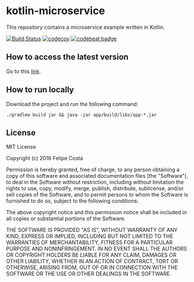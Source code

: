 # kotlin-microservice

This repository contains a microservice example written in Kotlin.

[![Build Status](https://travis-ci.org/felipehjcosta/kotlin-microservice.svg?branch=master)](https://travis-ci.org/felipehjcosta/kotlin-microservice)
[![codecov](https://codecov.io/gh/felipehjcosta/kotlin-microservice/branch/master/graph/badge.svg)](https://codecov.io/gh/felipehjcosta/kotlin-microservice)
[![codebeat badge](https://codebeat.co/badges/b5a0014a-b81f-4124-ab46-3e1a7197e4dd)](https://codebeat.co/projects/github-com-fcostaa-kotlin-microservice-master)

How to access the latest version
-------
Go to this [link](https://arcane-journey-46156.herokuapp.com).


How to run locally
-------
Download the project and run the following command:
```
./gradlew build jar && java -jar app/build/libs/app-*.jar
```


License
-------

  MIT License
  
  Copyright (c) 2016 Felipe Costa
  
  Permission is hereby granted, free of charge, to any person obtaining a copy
  of this software and associated documentation files (the "Software"), to deal
  in the Software without restriction, including without limitation the rights
  to use, copy, modify, merge, publish, distribute, sublicense, and/or sell
  copies of the Software, and to permit persons to whom the Software is
  furnished to do so, subject to the following conditions:
  
  The above copyright notice and this permission notice shall be included in all
  copies or substantial portions of the Software.
  
  THE SOFTWARE IS PROVIDED "AS IS", WITHOUT WARRANTY OF ANY KIND, EXPRESS OR
  IMPLIED, INCLUDING BUT NOT LIMITED TO THE WARRANTIES OF MERCHANTABILITY,
  FITNESS FOR A PARTICULAR PURPOSE AND NONINFRINGEMENT. IN NO EVENT SHALL THE
  AUTHORS OR COPYRIGHT HOLDERS BE LIABLE FOR ANY CLAIM, DAMAGES OR OTHER
  LIABILITY, WHETHER IN AN ACTION OF CONTRACT, TORT OR OTHERWISE, ARISING FROM,
  OUT OF OR IN CONNECTION WITH THE SOFTWARE OR THE USE OR OTHER DEALINGS IN THE
  SOFTWARE.

